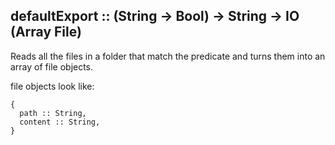 ## defaultExport :: (String -> Bool) -> String -> IO (Array File)

Reads all the files in a folder that match the predicate and turns them into
an array of file objects.
 
file objects look like:
 
```
{
  path :: String,
  content :: String,
}
```
 
 